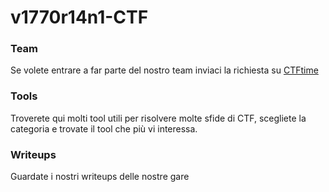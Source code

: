 # v1770r14n1-CTF

### Team
Se volete entrare a far parte del nostro team inviaci la richiesta su [CTFtime](https://ctftime.org/team/140539)

### Tools 
Troverete qui molti tool utili per risolvere molte sfide di CTF, scegliete la categoria e trovate il tool che più vi interessa.

### Writeups
Guardate i nostri writeups delle nostre gare
